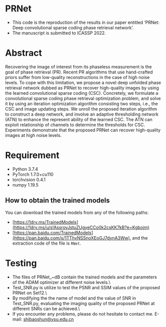# PRNet
* This code is the reproduction of the results in our paper entitled ‘PRNet: Deep convolutional sparse coding phase retrieval network’.
* The manuscript is submitted to ICASSP 2022.
# Abstract
Recovering the image of interest from its phaseless measurement is the goal of phase retrieval (PR). Recent PR algorithms that use hand-crafted priors suffer from low-quality reconstructions in the case of high noise levels. To cope with this limitation, we propose a novel deep unfolded phase retrieval network dubbed as PRNet to recover high-quality images by using the learned convolutional sparse coding (CSC). Concretely, we formulate a convolutional sparse coding phase retrieval optimization problem, and solve it by using an iteration optimization algorithm consisting two steps, i.e., the CSC and image updating steps. We unroll the proposed iteration algorithm to construct a deep network, and involve an adaptive thresholding network (ATN) to enhance the represent ability of the learned CSC. The ATN can exploit relationship of channels to determine the thresholds for CSC. Experiments demonstrate that the proposed PRNet can recover high-quality images at high noise levels.

# Requirement
* Python 3.7.4
* PyTorch 1.7.0+cu110
* torchvision 0.4.1
* numpy 1.19.5
## How to obtain the trained models
You can download the trained models from any of the following paths:
* [https://1drv.ms/TrainedModels](https://1drv.ms/u/s!AssroyJstuZUgyeCCo0k2csKK7kB?e=Kgbojm)
* [https://pan.baidu.com/TrainedModels](https://pan.baidu.com/s/1TThvNSSnoXEoGJ7dynA3Ww),  and the extraction code of the file is `RNet`.
# Testing
* The files of PRNet_~dB contain the trained models and the parameters of the ADAM optimizer at different noise levels.\
* Test_SNR.py is utilize to test the PSNR and SSIM values of the proposed PRNet on Set12.\
* By modifying the the name of model and the value of SNR in Test_SNR.py, evaluating the imaging quality of the proposed PRNet at different SNRs can be achieved.\
* If you encounter any problems, please do not hesitate to contact me.
E-mail: shibaoshun@ysu.edu.cn
